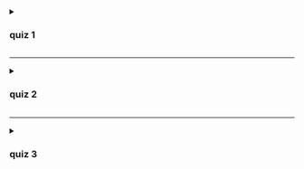 <details>

   <summary><h3> quiz 1 </h3></summary>

   - ![](./imgs/1-1.png)
   - ![](./imgs/1-2.png)

</details>

___

<details>

   <summary><h3> quiz 2 </h3></summary>

- ![](./imgs/2-1.png)
- ![](./imgs/2-2.png)
- ![](./imgs/2-3.png)

</details>

___

<details>

   <summary><h3> quiz 3 </h3></summary>

- ![](./imgs/3-1.png)
- ![](./imgs/3-2.png)
- ![](./imgs/3-3.png)
- ![](./imgs/3-4.png)

</details>
